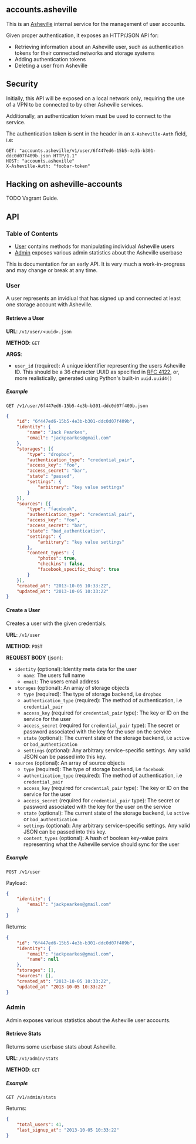 ## accounts.asheville

This is an [Asheville](https://github.com/asheville) internal
service for the management of user accounts.

Given proper authentication, it exposes an HTTP/JSON API for:

- Retrieving information about an Asheville user, such as authentication
tokens for their connected networks and storage systems
- Adding authentication tokens
- Deleting a user from Asheville

## Security

Initially, this API will be exposed on a local network only, requiring
the use of a VPN to be connected to by other Asheville services.

Additionally, an authentication token must be used to connect to the
service.

The authentication token is sent in the header in an `X-Asheville-Auth`
field, i.e:

```
GET: "accounts.asheville/v1/user/6f447ed6-15b5-4e3b-b301-ddc0d07f409b.json HTTP/1.1"
HOST: "accounts.asheville"
X-Asheville-Auth: "foobar-token"
```

## Hacking on asheville-accounts

TODO Vagrant Guide.

## API

### Table of Contents

- [User](#user) contains methods for manipulating individual Asheville users
- [Admin](#admin) exposes various admin statistics about the Asheville userbase

This is documentation for an early API. It is very much a work-in-progress
and may change or break at any time.

### User

A user represents an invidiual that has signed up and connected at least
one storage account with Asheville.

#### Retrieve a User

**URL**: `/v1/user/<uuid>.json`

**METHOD**: `GET`

**ARGS**:

- `user_id` (required): A unique identifier representing the users
Asheville ID. This should be a 36 character UUID as specified in [RFC 4122](http://tools.ietf.org/html/rfc4122.html),
or, more realistically, generated using Python's built-in `uuid.uuid4()`

##### Example

`GET /v1/user/6f447ed6-15b5-4e3b-b301-ddc0d07f409b.json`

```json
{
    "id": "6f447ed6-15b5-4e3b-b301-ddc0d07f409b",
    "identity": {
        "name": "Jack Pearkes",
        "email": "jackpearkes@gmail.com"
    },
    "storages": [{
        "type": "dropbox",
        "authentication_type": "credential_pair",
        "access_key": "foo",
        "access_secret": "bar",
        "state": "paused",
        "settings": {
            "arbitrary": "key value settings"
        }
    }],
    "sources": [{
        "type": "facebook",
        "authentication_type": "credential_pair",
        "access_key": "foo",
        "access_secret": "bar",
        "state": "bad_authentication",
        "settings": {
            "arbitrary": "key value settings"
        },
        "content_types": {
            "photos": true,
            "checkins": false,
            "facebook_specific_thing": true
        }
    }],
    "created_at": "2013-10-05 10:33:22",
    "updated_at": "2013-10-05 10:33:22"
}
```

#### Create a User

Creates a user with the given credentials.

**URL**: `/v1/user`

**METHOD**: `POST`

**REQUEST BODY** (json):

- `identity` (optional): Identity meta data for the user
    - `name`: The users full name
    - `email`: The users email address
- `storages` (optional): An array of storage objects
    - `type` (required): The type of storage backend, i.e `dropbox`
    - `authentication_type` (required): The method of authentication, i.e `credential_pair`
    - `access_key` (required for `credential_pair` type): The key or ID on the service for the user
    - `access_secret` (required for `credential_pair` type): The secret or password associated with the key for the user on the service
    - `state` (optional): The current state of the storage backend, i.e `active` or `bad_authentication`
    - `settings` (optional): Any arbitrary service-specific settings. Any valid JSON can be passed into this key.
- `sources` (optional): An array of source objects
    - `type` (required): The type of storage backend, i.e `facebook`
    - `authentication_type` (required): The method of authentication, i.e `credential_pair`
    - `access_key` (required for `credential_pair` type): The key or ID on the service for the user
    - `access_secret` (required for `credential_pair` type): The secret or password associated with the key for the user on the service
    - `state` (optional): The current state of the storage backend, i.e `active` or `bad_authentication`
    - `settings` (optional): Any arbitrary service-specific settings. Any valid JSON can be passed into this key.
    - `content_types` (optional): A hash of boolean key-value pairs representing what the Asheville service should sync for the user

##### Example

`POST /v1/user`

Payload:

```json
{
    "identity": {
        "email": "jackpearkes@gmail.com"
    }
}
```

Returns:

```json
{
    "id": "6f447ed6-15b5-4e3b-b301-ddc0d07f409b",
    "identity": {
        "email": "jackpearkes@gmail.com",
        "name": null
    },
    "storages": [],
    "sources": [],
    "created_at": "2013-10-05 10:33:22",
    "updated_at" "2013-10-05 10:33:22"
}
```

### Admin

Admin exposes various statistics about the Asheville user accounts.

#### Retrieve Stats

Returns some userbase stats about Asheville.

**URL**: `/v1/admin/stats`

**METHOD**: `GET`

##### Example

`GET /v1/admin/stats`

Returns:

```json
{
    "total_users": 41,
    "last_signup_at": "2013-10-05 10:33:22"
}
```
